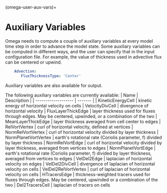 (omega-user-aux-vars)=

# Auxiliary Variables

Omega needs to compute a couple of auxiliary variables at every model time step
in order to advance the model state. Some auxiliary variables can be computed in
different ways, and the user can specify that in the input configuration file.
For example, the value of thickness used in advective flux can be centered or upwind.
```yaml
    Advection:
       FluxThicknessType: 'Center'
```
Auxiliary variables are also available for output.

The following auxiliary variables are currently available:
| Name | Description |
| ------------------- | ------- |
| KineticEnergyCell | kinetic energy of horizontal velocity on cells
| VelocityDivCell | divergence of horizontal velocity
| FluxLayerThickEdge | layer thickness used for fluxes through edges. May be centered, upwinded, or a combination of the two
| MeanLayerThickEdge | layer thickness averaged from cell center to edges
| RelVortVertex | curl of horizontal velocity, defined at vertices
| NormRelVortVertex | curl of horizontal velocity divided by layer thickness
| NormPlanetVortVertex | earth's rotational rate (Coriolis parameter, f) divided by layer thickness
| NormRelVortEdge | curl of horizontal velocity divided by layer thickness, averaged from vertices to edges
| NormPlanetVortEdge | earth's rotational rate (Coriolis parameter, f) divided by layer thickness, averaged from vertices to edges
| VelDel2Edge | laplacian of horizontal velocity on edges
| VelDel2DivCell | divergence of laplacian of horizontal velocity on cells
| VelDel2RelVortVertex | curl of laplacian of horizontal velocity on cells
| HTracersEdge | thickness-weighted tracers used for fluxes through edges. May be centered, upwinded or a combination of the two
| Del2TracersCell | laplacian of tracers on cells
